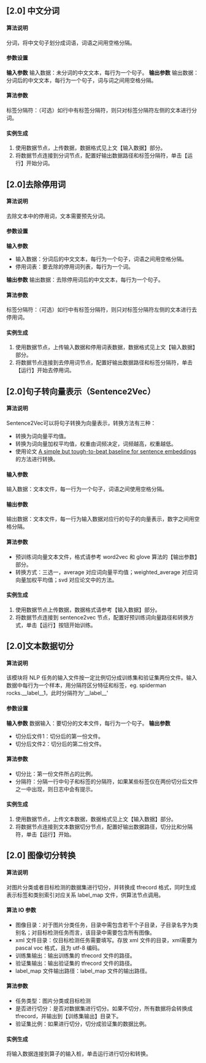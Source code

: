 ## [2.0] 中文分词
#### 算法说明
分词，将中文句子划分成词语，词语之间用空格分隔。
#### 参数设置
**输入参数**
输入数据：未分词的中文文本，每行为一个句子。
**输出参数**
输出数据：分词后的中文文本，每行为一个句子，词与词之间用空格分隔。

#### 算法参数
标签分隔符：（可选）如行中有标签分隔符，则只对标签分隔符左侧的文本进行分词。
#### 实例生成	
1. 使用数据节点，上传数据，数据格式见上文【输入数据】部分。
2. 将数据节点连接到分词节点，配置好输出数据路径和标签分隔符，单击【运行】开始分词。

## [2.0]去除停用词

#### 算法说明
去除文本中的停用词，文本需要预先分词。
#### 参数设置
**输入参数**
- 输入数据：分词后的中文文本，每行为一个句子，词语之间用空格分隔。
- 停用词表：要去除的停用词列表，每行为一个词。

**输出参数**
输出数据：去除停用词后的中文文本，每行为一个句子。

#### 算法参数
标签分隔符：（可选）如行中有标签分隔符，则只对标签分隔符左侧的文本进行去停用词。
#### 实例生成
1. 使用数据节点，上传输入数据和停用词表数据，数据格式见上文【输入数据】部分。
2. 将数据节点连接到去停用词节点，配置好输出数据路径和标签分隔符，单击【运行】开始去停用词。

## [2.0]句子转向量表示（Sentence2Vec）

#### 算法说明
Sentence2Vec可以将句子转换为向量表示，转换方法有三种：
- 转换为词向量平均值。
- 转换为词向量加权平均值，权重由词频决定，词频越高，权重越低。
- 使用论文 [A simple but tough-to-beat baseline for sentence embeddings](https://openreview.net/pdf?id=SyK00v5xx) 的方法进行转换。

#### 输入参数
输入数据：文本文件，每一行为一个句子，词语之间使用空格分隔。

#### 输出参数
输出数据：文本文件，每一行为输入数据对应行的句子的向量表示，数字之间用空格分隔。

#### 算法参数
- 预训练词向量文本文件，格式请参考 word2vec 和 glove 算法的【输出参数】部分。
- 转换方式：三选一，average 对应词向量平均值；weighted_average 对应词向量加权平均值；svd 对应论文中的方法。

#### 实例生成
1. 使用数据节点上传数据，数据格式请参考【输入数据】部分。
2. 将数据节点连接到 sentence2vec 节点，配置好预训练词向量路径和转换方式，单击【运行】按钮开始训练。


## [2.0]文本数据切分

#### 算法说明
该模块将 NLP 任务的输入文件按一定比例切分成训练集和验证集两份文件。输入数据中每行为一个样本，用分隔符区分特征和标签，eg. spiderman rocks.\_\_label\_\_1，此时分隔符为'\_\_label\_\_'

#### 参数设置

**输入参数**
数据输入：要切分的文本文件，每行为一个句子。
**输出参数**
- 切分后文件1：切分后的第一份文件。
- 切分后文件2：切分后的第二份文件。

#### 算法参数
- 切分比：第一份文件所占的比例。
- 分隔符：分隔一行中句子和标签的分隔符，如果某些标签仅在两份切分后文件之一中出现，则日志中会有提示。

#### 实例生成
1. 使用数据节点，上传文本数据，数据格式见上文【输入数据】部分。
2. 将数据节点连接到文本数据切分节点，配置好输出数据路径，切分比和分隔符，单击【运行】开始。

## [2.0] 图像切分转换
#### 算法说明
对图片分类或者目标检测的数据集进行切分，并转换成 tfrecord 格式，同时生成表示标签和类别索引对应关系 label_map 文件，供算法节点调用。
#### 算法 IO 参数
- 图像目录：对于图片分类任务，目录中需包含若干个子目录，子目录名字为类别名；对目标检测任务而言，该目录中需要包含所有图像。
- xml 文件目录：仅目标检测任务需要填写。存放 xml 文件的目录，xml需要为 pascal voc 格式，且为 utf-8 编码。
- 训练集输出：输出训练集的 tfrecord 文件的路径。
- 验证集输出：输出验证集的 tfrecord 文件的路径。
- label_map 文件输出路径：label_map 文件的输出路径。

#### 算法参数
- 任务类型：图片分类或目标检测
- 是否进行切分：是否对数据集进行切分。如果不切分，所有数据将会转换成 tfrecord，并输出到【训练集输出】目录下。
- 验证集比例：如果进行切分，切分成验证集的数据比例。

#### 实例生成
将输入数据连接到算子的输入桩，单击运行进行切分和转换。

